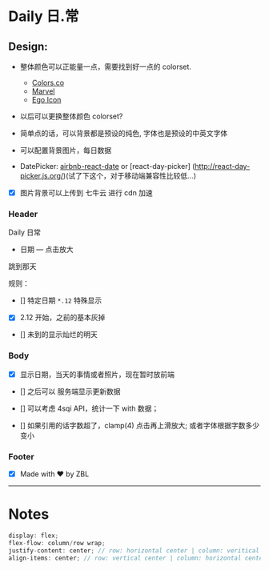 # Daily 日.常

## Design:

- 整体颜色可以正能量一点，需要找到好一点的 colorset.
  - [Colors.co](https://coolors.co/)
  - [Marvel](https://marvelapp.com/styleguide/design/color-scheme)
  - [Ego Icon](http://ego-icons.com/)

- 以后可以更换整体颜色 colorset?
- 简单点的话，可以背景都是预设的纯色, 字体也是预设的中英文字体
- 可以配置背景图片，每日数据
- DatePicker: [airbnb-react-date](https://github.com/airbnb/react-dates/blob/0eb0d046171239dd5efa06da7909c7fc34eb0b6f/src/components/SingleDatePickerInput.jsx) or [react-day-picker] (http://react-day-picker.js.org/)(试了下这个，对于移动端兼容性比较低...)
- [x] 图片背景可以上传到 七牛云 进行 cdn 加速

### Header
Daily  日常

- 日期 — 点击放大

跳到那天

规则：
- [] 特定日期 `*.12` 特殊显示
- [x] 2.12 开始，之前的基本灰掉
- [] 未到的显示灿烂的明天

### Body

- [x] 显示日期，当天的事情或者照片，现在暂时放前端

- [] 之后可以 服务端显示更新数据

- [] 可以考虑 4sqi API，统计一下 with 数据；

- [] 如果引用的话字数超了，clamp(4) 点击再上滑放大; 或者字体根据字数多少变小

### Footer

- [x] Made with ❤️ by ZBL


---
# Notes

```javascript
display: flex;
flex-flow: column/row wrap;
justify-content: center; // row: horizontal center | column: veritical center
align-items: center; // row: vertical center | column: horizontal center

```


